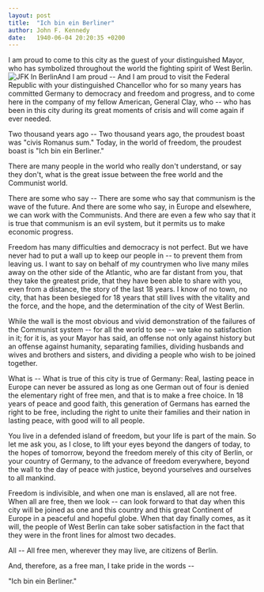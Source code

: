 ```yaml
---
layout: post
title:  "Ich bin ein Berliner"
author: John F. Kennedy
date:   1940-06-04 20:20:35 +0200
---
```

I am proud to come to this city as the guest of your distinguished Mayor, who has symbolized throughout the world the fighting spirit of West Berlin. <img class="media" src="https://66.media.tumblr.com/b14a66ee6e7f14573b6a64b6a29351ae/tumblr_moremeFvZ81qjih96o1_400.gif" alt="JFK In Berlin">And I am proud -- And I am proud to visit the Federal Republic with your distinguished Chancellor who for so many years has committed Germany to democracy and freedom and progress, and to come here in the company of my fellow American, General Clay, who -- who has been in this city during its great moments of crisis and will come again if ever needed.

Two thousand years ago -- Two thousand years ago, the proudest boast was "civis Romanus sum." Today, in the world of freedom, the proudest boast is "Ich bin ein Berliner."

There are many people in the world who really don't understand, or say they don't, what is the great issue between the free world and the Communist world.

There are some who say -- There are some who say that communism is the wave of the future. And there are some who say, in Europe and elsewhere, we can work with the Communists. And there are even a few who say that it is true that communism is an evil system, but it permits us to make economic progress.

Freedom has many difficulties and democracy is not perfect. But we have never had to put a wall up to keep our people in -- to prevent them from leaving us. I want to say on behalf of my countrymen who live many miles away on the other side of the Atlantic, who are far distant from you, that they take the greatest pride, that they have been able to share with you, even from a distance, the story of the last 18 years. I know of no town, no city, that has been besieged for 18 years that still lives with the vitality and the force, and the hope, and the determination of the city of West Berlin.

While the wall is the most obvious and vivid demonstration of the failures of the Communist system -- for all the world to see -- we take no satisfaction in it; for it is, as your Mayor has said, an offense not only against history but an offense against humanity, separating families, dividing husbands and wives and brothers and sisters, and dividing a people who wish to be joined together.

What is -- What is true of this city is true of Germany: Real, lasting peace in Europe can never be assured as long as one German out of four is denied the elementary right of free men, and that is to make a free choice. In 18 years of peace and good faith, this generation of Germans has earned the right to be free, including the right to unite their families and their nation in lasting peace, with good will to all people.

You live in a defended island of freedom, but your life is part of the main. So let me ask you, as I close, to lift your eyes beyond the dangers of today, to the hopes of tomorrow, beyond the freedom merely of this city of Berlin, or your country of Germany, to the advance of freedom everywhere, beyond the wall to the day of peace with justice, beyond yourselves and ourselves to all mankind.

Freedom is indivisible, and when one man is enslaved, all are not free. When all are free, then we look -- can look forward to that day when this city will be joined as one and this country and this great Continent of Europe in a peaceful and hopeful globe. When that day finally comes, as it will, the people of West Berlin can take sober satisfaction in the fact that they were in the front lines for almost two decades.

All -- All free men, wherever they may live, are citizens of Berlin.

And, therefore, as a free man, I take pride in the words --

"Ich bin ein Berliner."

